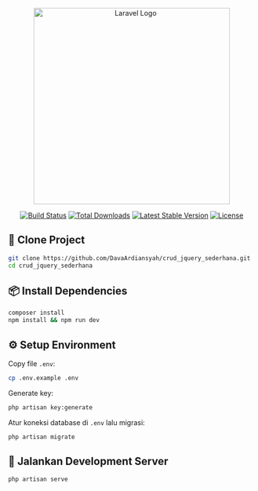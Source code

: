 <p align="center"><a href="https://laravel.com" target="_blank"><img src="https://raw.githubusercontent.com/laravel/art/master/logo-lockup/5%20SVG/2%20CMYK/1%20Full%20Color/laravel-logolockup-cmyk-red.svg" width="400" alt="Laravel Logo"></a></p>

<p align="center">
<a href="https://github.com/laravel/framework/actions"><img src="https://github.com/laravel/framework/workflows/tests/badge.svg" alt="Build Status"></a>
<a href="https://packagist.org/packages/laravel/framework"><img src="https://img.shields.io/packagist/dt/laravel/framework" alt="Total Downloads"></a>
<a href="https://packagist.org/packages/laravel/framework"><img src="https://img.shields.io/packagist/v/laravel/framework" alt="Latest Stable Version"></a>
<a href="https://packagist.org/packages/laravel/framework"><img src="https://img.shields.io/packagist/l/laravel/framework" alt="License"></a>
</p>

## 🚀 Clone Project

```bash
git clone https://github.com/DavaArdiansyah/crud_jquery_sederhana.git
cd crud_jquery_sederhana
```
## 📦 Install Dependencies

```bash
composer install
npm install && npm run dev
```

## ⚙️ Setup Environment

Copy file `.env`:

```bash
cp .env.example .env
```

Generate key:

```bash
php artisan key:generate
```

Atur koneksi database di `.env` lalu migrasi:

```bash
php artisan migrate
```

## 🧪 Jalankan Development Server

```bash
php artisan serve
```
